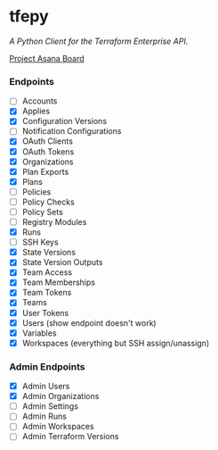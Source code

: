 # tfepy

_A Python Client for the Terraform Enterprise API._

[Project Asana Board](https://app.asana.com/0/1128022822619695/1128022822619711)

### Endpoints

- [ ] Accounts
- [X] Applies
- [X] Configuration Versions
- [ ] Notification Configurations
- [X] OAuth Clients
- [X] OAuth Tokens
- [X] Organizations
- [X] Plan Exports
- [X] Plans
- [ ] Policies
- [ ] Policy Checks
- [ ] Policy Sets
- [ ] Registry Modules
- [X] Runs
- [ ] SSH Keys
- [X] State Versions
- [X] State Version Outputs
- [X] Team Access
- [X] Team Memberships
- [X] Team Tokens
- [X] Teams
- [X] User Tokens
- [X] Users (show endpoint doesn't work)
- [X] Variables
- [X] Workspaces (everything but SSH assign/unassign)

### Admin Endpoints

- [X] Admin Users
- [X] Admin Organizations
- [ ] Admin Settings
- [ ] Admin Runs
- [ ] Admin Workspaces
- [ ] Admin Terraform Versions